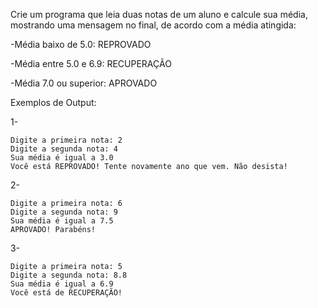 Crie um programa que leia duas notas de um aluno e calcule sua média, mostrando uma mensagem no final, de acordo com a média atingida:

-Média baixo de 5.0: REPROVADO

-Média entre 5.0 e 6.9: RECUPERAÇÃO

-Média 7.0 ou superior: APROVADO

Exemplos de Output:

1-
~~~
Digite a primeira nota: 2
Digite a segunda nota: 4
Sua média é igual a 3.0
Você está REPROVADO! Tente novamente ano que vem. Não desista!
~~~
2-
~~~
Digite a primeira nota: 6
Digite a segunda nota: 9
Sua média é igual a 7.5
APROVADO! Parabéns!
~~~
3-
~~~
Digite a primeira nota: 5
Digite a segunda nota: 8.8
Sua média é igual a 6.9
Você está de RECUPERAÇÃO!
~~~